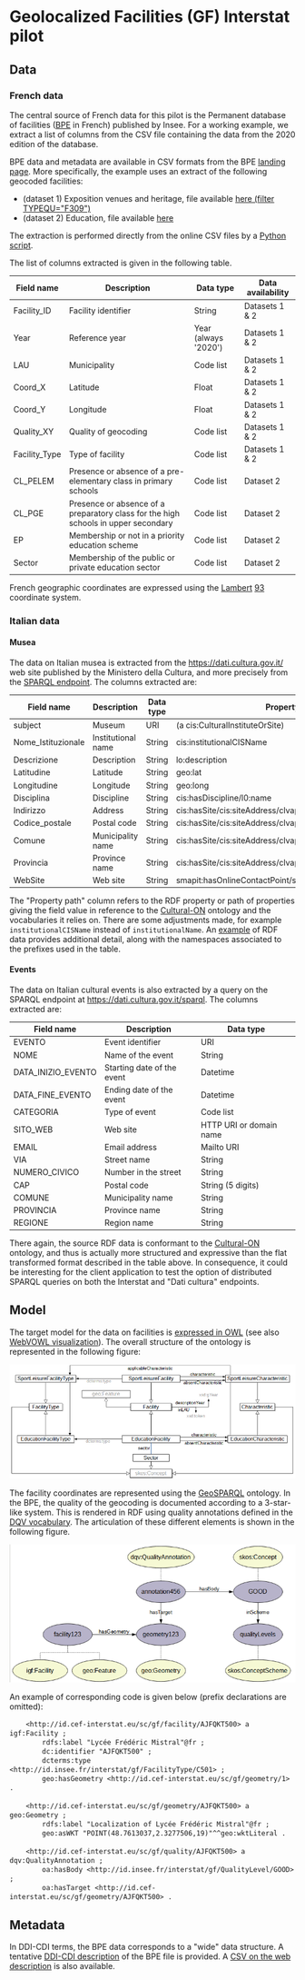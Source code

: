 # Geolocalized Facilities (GF) Interstat pilot

## Data

### French data

The central source of French data for this pilot is the Permanent database of facilities ([BPE](https://www.insee.fr/en/metadonnees/source/serie/s1161) in French) published by Insee. For a working example, we extract a list of columns from the CSV file containing the data from the 2020 edition of the database.

BPE data and metadata are available in CSV formats from the BPE [landing page](https://www.insee.fr/fr/statistiques/3568638?sommaire=3568656). More specifically, the example uses an extract of the following geocoded facilities:
- (dataset 1) Exposition venues and heritage, file available [here (filter TYPEQU="F309")](https://www.insee.fr/fr/statistiques/fichier/3568638/bpe20_sport_Loisir_xy_csv.zip)
- (dataset 2) Education, file available [here](https://www.insee.fr/fr/statistiques/fichier/3568638/bpe20_enseignement_xy_csv.zip)

The extraction is performed directly from the online CSV files by a [Python script](https://github.com/INTERSTAT/Statistics-Contextualized/blob/main/code/Python/gf/bpe_extraction.py).

The list of columns extracted is given in the following table.

| Field name | Description | Data type | Data availability |
| --- | -- | --- |-------------------|
| Facility_ID | Facility identifier | String | Datasets 1 & 2 |
| Year | Reference year | Year (always '2020') | Datasets 1 & 2 |
| LAU | Municipality | Code list | Datasets 1 & 2 |
| Coord_X | Latitude | Float | Datasets 1 & 2 |
| Coord_Y | Longitude | Float | Datasets 1 & 2 |
| Quality_XY | Quality of geocoding | Code list | Datasets 1 & 2 |
| Facility_Type | Type of facility | Code list | Datasets 1 & 2 |
| CL_PELEM | Presence or absence of a pre-elementary class in primary schools | Code list | Dataset 2 |
| CL_PGE | Presence or absence of a preparatory class for the high schools in upper secondary | Code list | Dataset 2 |
| EP | Membership or not in a priority education scheme | Code list | Dataset 2 |
| Sector | Membership of the public or private education sector | Code list | Dataset 2 |

French geographic coordinates are expressed using the [Lambert](https://en.wikipedia.org/wiki/Lambert_conformal_conic_projection) [93](https://spatialreference.org/ref/epsg/rgf93-lambert-93/) coordinate system.


### Italian data

#### Musea

The data on Italian musea is extracted from the https://dati.cultura.gov.it/ web site published by the Ministero della Cultura, and more precisely from the [SPARQL endpoint](https://dati.cultura.gov.it/sparql). The columns extracted are:

| Field name         | Description        | Data type | Property path                                              |
|--------------------|--------------------|-----------|------------------------------------------------------------|
| subject            | Museum             | URI       | (a cis:CulturalInstituteOrSite)                            |
| Nome_Istituzionale | Institutional name | String    | cis:institutionalCISName                                   |
| Descrizione        | Description        | String    | lo:description                                             |
| Latitudine         | Latitude           | String    | geo:lat                                                    |
| Longitudine        | Longitude          | String    | geo:long                                                   |
| Disciplina         | Discipline         | String    | cis:hasDiscipline/l0:name                                  |
| Indirizzo          | Address            | String    | cis:hasSite/cis:siteAddress/clvapit:fullAddress            |
| Codice_postale     | Postal code        | String    | cis:hasSite/cis:siteAddress/clvapit:postCode               |
| Comune             | Municipality name  | String    | cis:hasSite/cis:siteAddress/clvapit:hasCity/rdfs:label     |
| Provincia          | Province name      | String    | cis:hasSite/cis:siteAddress/clvapit:hasProvince/rdfs:label |
| WebSite            | Web site           | String    | smapit:hasOnlineContactPoint/smapit:hasWebSite/smapit:URL  |

The "Property path" column refers to the RDF property or path of properties giving the field value in reference to the [Cultural-ON](https://dati.cultura.gov.it/cultural-ON/ENG.html) ontology and the vocabularies it relies on. There are some adjustments made, for example `institutionalCISName` instead of `institutionalName`. An [example](mibact-data.md) of RDF data provides additional detail, along with the namespaces associated to the prefixes used in the table.


#### Events

The data on Italian cultural events is also extracted by a query on the SPARQL endpoint at https://dati.cultura.gov.it/sparql. The columns extracted are:

| Field name | Description | Data type |
| --- | -- | --- |
| EVENTO | Event identifier | URI |
| NOME | Name of the event | String |
| DATA_INIZIO_EVENTO | Starting date of the event | Datetime |
| DATA_FINE_EVENTO | Ending date of the event | Datetime |
| CATEGORIA | Type of event | Code list |
| SITO_WEB | Web site | HTTP URI or domain name |
| EMAIL | Email address | Mailto URI |
| VIA | Street name | String |
| NUMERO_CIVICO | Number in the street | String |
| CAP | Postal code | String (5 digits) |
| COMUNE | Municipality name | String |
| PROVINCIA | Province name | String |
| REGIONE | Region name | String |

There again, the source RDF data is conformant to the [Cultural-ON](https://dati.cultura.gov.it/cultural-ON/ENG.html) ontology, and thus is actually more structured and expressive than the flat transformed format described in the table above. In consequence, it could be interesting for the client application to test the option of distributed SPARQL queries on both the Interstat and "Dati cultura" endpoints.

## Model

The target model for the data on facilities is [expressed in OWL](https://github.com/INTERSTAT/Statistics-Contextualized/blob/main/pilots/gf/gf-ontology.ttl) (see also [WebVOWL visualization](https://service.tib.eu/webvowl/#iri=https://raw.githubusercontent.com/INTERSTAT/Statistics-Contextualized/main/pilots/gf/gf-ontology.ttl)). The overall structure of the ontology is represented in the following figure:

![GF ontology](../../img/gf-ontology.png)

The facility coordinates are represented using the [GeoSPARQL](https://www.ogc.org/standards/geosparql) ontology. In the BPE, the quality of the geocoding is documented according to a 3-star-like system. This is rendered in RDF using quality annotations defined in the [DQV vocabulary](https://www.w3.org/TR/vocab-dqv/). The articulation of these different elements is shown in the following figure.

![GF quality](../../img/gf-quality.png)

An example of corresponding code is given below (prefix declarations are omitted):

```ttl
    <http://id.cef-interstat.eu/sc/gf/facility/AJFQKT500> a igf:Facility ;
        rdfs:label "Lycée Frédéric Mistral"@fr ;    
        dc:identifier "AJFQKT500" ;
        dcterms:type <http://id.insee.fr/interstat/gf/FacilityType/C501> ;
        geo:hasGeometry <http://id.cef-interstat.eu/sc/gf/geometry/1> .

    <http://id.cef-interstat.eu/sc/gf/geometry/AJFQKT500> a geo:Geometry ;
        rdfs:label "Localization of Lycée Frédéric Mistral"@fr ;
        geo:asWKT "POINT(48.7613037,2.3277506,19)"^^geo:wktLiteral .

    <http://id.cef-interstat.eu/sc/gf/quality/AJFQKT500> a dqv:QualityAnnotation ;
        oa:hasBody <http://id.insee.fr/interstat/gf/QualityLevel/GOOD> ;
        oa:hasTarget <http://id.cef-interstat.eu/sc/gf/geometry/AJFQKT500> .

```

## Metadata

In DDI-CDI terms, the BPE data corresponds to a "wide" data structure. A tentative [DDI-CDI description](gf-cdi.ttl) of the BPE file is provided. A [CSV on the web description](https://interstat.eng.it/files/gf/output/gf_data_fr.csv-metadata.json) is also available.